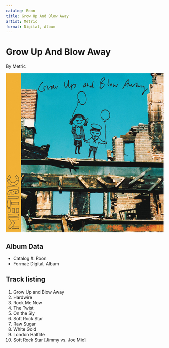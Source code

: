 ```yaml
---
catalog: Roon
title: Grow Up And Blow Away
artist: Metric
format: Digital, Album
---
```


# Grow Up And Blow Away

By Metric

![](../../assets/albumcovers/Metric-Grow_Up_And_Blow_Away.png)

## Album Data

- Catalog #: Roon
- Format: Digital, Album


## Track listing


1. Grow Up and Blow Away
2. Hardwire
3. Rock Me Now
4. The Twist
5. On the Sly
6. Soft Rock Star
7. Raw Sugar
8. White Gold
9. London Halflife
10. Soft Rock Star [Jimmy vs. Joe Mix]

